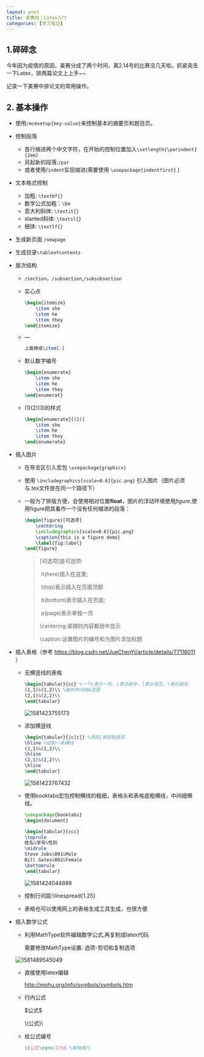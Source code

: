 ```yaml
---
layout: post
title: 美赛向：Latex入门
categories: [学习笔记]
---
```




## 1.碎碎念

今年因为疫情的原因，美赛分成了两个时间，离2.14号的比赛没几天啦。抓紧突击一下Latex，排两篇论文上上手~~

记录一下美赛中排论文的常用操作。

## 2. 基本操作

* 使用`/mcmsetup{key-value}`来控制基本的摘要页和题目页。

* 控制段落

  * 首行缩进两个中文字符，在开始的控制位置加入`\setlength{\parindent}{2em} `
  * 另起新的段落:`/par`
  * 或者使用/`indent`实现缩进(需要使用 `\usepackage{indentfirst}` )

* 文本格式控制

  * 加粗: `\textbf{}`
  * 数学公式加粗：`\bm`
  * 意大利斜体: `\textit{}`
  * slanted斜体: `\textsl{}`
  * 细体: `\textlf{}`

* 生成新页面 `/newpage`

* 生成目录`\tableofcontents`

* 层次结构

  * `/section`，`/subsection`,`/subsubsection`

  * 实心点

    ```latex
    \begin{itemize}
        \item she
        \item he
        \ttem they
    \end{itemize}
    ```

  * —

    ```latex
    上面换成\item[-] 
    ```

  * 默认数字编号

    ```latex
    \begin{enumerate}
        \item she
        \item he
        \item they
    \end{enumerat}
    ```

  * (1)(2)(3)的样式

    ```latex
    \begin{enumerate}[(1)]
        \item she
        \item he
        \item they
    \end{enumerate}
    ```

* 插入图片

  * 在导言区引入宏包 `\usepackage{graphicx}`

  * 使用 `\includegraphics[scale=0.6]{pic.png}` 引入图片（图片必须与.tex文件放在同一个路径下）

  * 一般为了排版方便，会使用相对位置**float**，图片的浮动环境使用*figure*,使用figure把其看作一个没有任何缩进的段落：

    ```latex
    \begin{figure}[可选项]
        \centering
        \includegraphics[scale=0.6]{pic.png}
        \caption{this is a figure demo}
        \label{fig:label}
    \end{figure}
    ```

    > [可选项]是可选项:
    >
    > ​	h(here)插入在这里;
    >
    > ​	t(top)表示插入在页面顶部
    >
    > ​	b(bottom)表示插入在页底;
    >
    > ​	p(page)表示单独一页	
    >
    > \centering:紧跟的内容都居中显示
    >
    > \caption:设置图片的编号和为图片添加标题

* 插入表格（参考 https://blog.csdn.net/JueChenYi/article/details/77116011 ）

  * 无横竖线的表格

    ```latex
    \begin{tabular}{cc} %一个c表示一列，c表示剧中，l表示居左，r表示居右
    (1,1)&(1,2)\\ %每列中间用&连接
    (2,1)&(2,2)\\
    \end{tabular}
    ```

    ![1581423755173](C:\Users\DELL\AppData\Roaming\Typora\typora-user-images\1581423755173.png)

  * 添加横竖线

    ```latex
    \begin{tabular}{|c|c|} %添加|来控制竖线
    \hline %绘制一条横线
    (1,1)&(1,2)\\ 
    \hline
    (2,1)&(2,2)\\
    \hline
    \end{tabular}
    ```

    ![1581423767432](C:\Users\DELL\AppData\Roaming\Typora\typora-user-images\1581423767432.png)

  * 使用booktabs宏包控制横线的粗细，表格头和表格底粗横线，中间细横线。

    ```latex
    \usepackage{booktabs}
    \begin{document}
    
    \begin{tabular}{ccc}
    \toprule
    姓名&学号&性别
    \midrule
    Steve Jobs&001&Male
    Bill Gates&002&Female
    \bottomrule
    \end{tabular}
    ```

    ![1581424044889](C:\Users\DELL\AppData\Roaming\Typora\typora-user-images\1581424044889.png)

  * 控制行间距:\linespread{1.25}

  * 表格也可以使用网上的表格生成工具生成，也很方便

* 插入数学公式

  * 利用MathType软件编辑数学公式,再复制成latex代码.

    需要修改MathType设置: 选项-剪切和复制选项

  ![1581489545049](C:\Users\DELL\AppData\Roaming\Typora\typora-user-images\1581489545049.png)
  * 直接使用latex编辑

     http://mohu.org/info/symbols/symbols.htm 

  * 行内公式

    \$公式$

    \\(公式)\

  * 给公式编号

    ```latex
    $$公式\eqno(1)$$ %单独成行
    ```

    